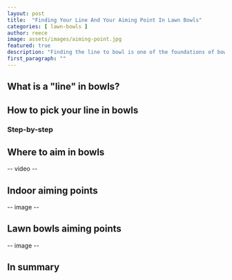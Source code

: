 ```yaml
---
layout: post
title:  "Finding Your Line And Your Aiming Point In Lawn Bowls"
categories: [ lawn-bowls ]
author: reece
image: assets/images/aiming-point.jpg
featured: true
description: "Finding the line to bowl is one of the foundations of bowls. When you find it, and are able to stay on it, it can make the rest of your game much easier."
first_paragraph: ""
---
```


## What is a "line" in bowls?

## How to pick your line in bowls

### Step-by-step

## Where to aim in bowls

-- video --

## Indoor aiming points

-- image --

## Lawn bowls aiming points

-- image --

## In summary
